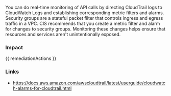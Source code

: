
You can do real-time monitoring of API calls by directing CloudTrail logs to CloudWatch Logs and establishing corresponding metric filters and alarms.
Security groups are a stateful packet filter that controls ingress and egress traffic in a VPC.
CIS recommends that you create a metric filter and alarm for changes to security groups. Monitoring these changes helps ensure that resources and services aren't unintentionally exposed.


### Impact
<!-- Add Impact here -->

<!-- DO NOT CHANGE -->
{{ remediationActions }}

### Links
- https://docs.aws.amazon.com/awscloudtrail/latest/userguide/cloudwatch-alarms-for-cloudtrail.html


